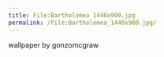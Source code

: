 ```yaml
---
title: File:Bartholomea 1440x900.jpg
permalink: /File:Bartholomea_1440x900.jpg/
---
```


wallpaper by gonzomcgraw